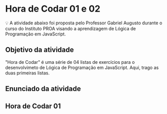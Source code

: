 # Hora de Codar 01 e 02 
💡 A atividade abaixo foi proposta pelo Professor Gabriel Augusto durante o curso do Instituto PROA visando a aprendizagem de Lógica de Programação em JavaScript.


## Objetivo da atividade 

"Hora de Codar" é uma série de 04 listas de exercícios para o desenvolvimeto de Lógica de Programação em JavaScript. Aqui, trago as duas primeiras listas.


## Enunciado da atividade 

## Hora de Codar 01 
